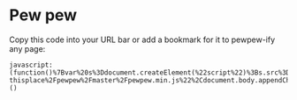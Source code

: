 # Pew pew

Copy this code into your URL bar or add a bookmark for it to pewpew-ify any page:

    javascript:(function()%7Bvar%20s%3Ddocument.createElement(%22script%22)%3Bs.src%3D%22https%3A%2F%2Frawgit.com%2Fjim-thisplace%2Fpewpew%2Fmaster%2Fpewpew.min.js%22%2Cdocument.body.appendChild(s)%7D)()
